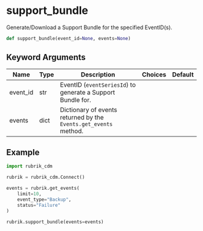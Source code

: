# support_bundle

Generate/Download a Support Bundle for the specified EventID(s).
```py
def support_bundle(event_id=None, events=None)
```

## Keyword Arguments
| Name        | Type | Description                                                                 | Choices | Default |
|-------------|------|-----------------------------------------------------------------------------|---------|---------|
| event_id  | str  | EventID (`eventSeriesId`) to generate a Support Bundle for. |         |         |
| events  | dict  | Dictionary of events returned by the `Events.get_events` method. |         |         |
## Example
```py
import rubrik_cdm

rubrik = rubrik_cdm.Connect()

events = rubrik.get_events(
    limit=10,
    event_type="Backup",
    status="Failure"
)

rubrik.support_bundle(events=events)
```